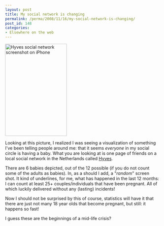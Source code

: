 ```yaml
---
layout: post
title: My social network is changing
permalink: /perma/2008/11/16/my-social-network-is-changing/
post_id: 148
categories: 
- Elsewhere on the web
---
```


<img src="{{site.baseurl}}/wp-content/img_0001-200x300.png" alt="Hyves social network screenshot on iPhone" title="img_0001" width="200" height="300" /></a>

Looking at this picture, I realized I was seeing a visualization of something
I've been telling people around me: that it seems _everyone_ in my social
circle is having a baby.  What you are looking at is one page of friends on a
local social network in the Netherlands called <a
href="http://www.hyves.nl">Hyves</a>. 

There are 6 babies depicted, out of the 12 possible (if you do not count some
of the adults as babies). In, as a should I add, a "_random_" screen shot. It
kind of underlines, for me, what has happened in the last 12 months: I can
count at least 25+ couples/individuals that have been pregnant. All of which
luckily delivered without any (lasting) incidents! 

Now I should not be surprised by this of course, statistics will have it that
there are just not many 18 year olds that become pregnant, but still: it
happens so fast!

I guess these are the beginnings of a mid-life crisis?
